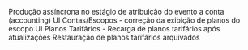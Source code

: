 Produção assíncrona no estágio de atribuição do evento a conta (accounting)
UI Contas/Escopos - correção da exibição de planos do escopo
UI Planos Tarifários - Recarga de planos tarifários após atualizações
Restauração de planos tarifários arquivados
